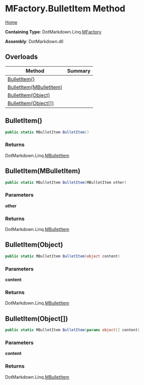 <a name="_top"></a>

# MFactory\.BulletItem Method

[Home](../../../../README.md#_top)

**Containing Type**: DotMarkdown\.Linq\.[MFactory](../README.md#_top)

**Assembly**: DotMarkdown\.dll

## Overloads

| Method | Summary |
| ------ | ------- |
| [BulletItem()](#DotMarkdown_Linq_MFactory_BulletItem) | |
| [BulletItem(MBulletItem)](#DotMarkdown_Linq_MFactory_BulletItem_DotMarkdown_Linq_MBulletItem_) | |
| [BulletItem(Object)](#DotMarkdown_Linq_MFactory_BulletItem_System_Object_) | |
| [BulletItem(Object\[\])](#DotMarkdown_Linq_MFactory_BulletItem_System_Object___) | |

## BulletItem\(\) <a name="DotMarkdown_Linq_MFactory_BulletItem"></a>

```csharp
public static MBulletItem BulletItem()
```

### Returns

DotMarkdown\.Linq\.[MBulletItem](../../MBulletItem/README.md#_top)

## BulletItem\(MBulletItem\) <a name="DotMarkdown_Linq_MFactory_BulletItem_DotMarkdown_Linq_MBulletItem_"></a>

```csharp
public static MBulletItem BulletItem(MBulletItem other)
```

### Parameters

**other**

### Returns

DotMarkdown\.Linq\.[MBulletItem](../../MBulletItem/README.md#_top)

## BulletItem\(Object\) <a name="DotMarkdown_Linq_MFactory_BulletItem_System_Object_"></a>

```csharp
public static MBulletItem BulletItem(object content)
```

### Parameters

**content**

### Returns

DotMarkdown\.Linq\.[MBulletItem](../../MBulletItem/README.md#_top)

## BulletItem\(Object\[\]\) <a name="DotMarkdown_Linq_MFactory_BulletItem_System_Object___"></a>

```csharp
public static MBulletItem BulletItem(params object[] content)
```

### Parameters

**content**

### Returns

DotMarkdown\.Linq\.[MBulletItem](../../MBulletItem/README.md#_top)

